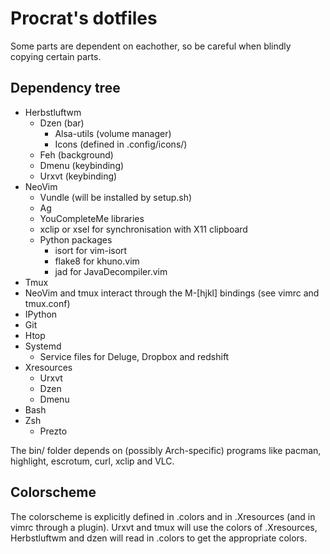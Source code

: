 Procrat's dotfiles
==================

Some parts are dependent on eachother, so be careful when blindly copying
certain parts.


Dependency tree
---------------

- Herbstluftwm
    - Dzen (bar)
        - Alsa-utils (volume manager)
        - Icons (defined in .config/icons/)
    - Feh (background)
    - Dmenu (keybinding)
    - Urxvt (keybinding)
- NeoVim
    - Vundle (will be installed by setup.sh)
    - Ag
    - YouCompleteMe libraries
    - xclip or xsel for synchronisation with X11 clipboard
    - Python packages
        - isort for vim-isort
        - flake8 for khuno.vim
        - jad for JavaDecompiler.vim
- Tmux
- NeoVim and tmux interact through the M-[hjkl] bindings (see vimrc and tmux.conf)
- IPython
- Git
- Htop
- Systemd
    - Service files for Deluge, Dropbox and redshift
- Xresources
    - Urxvt
    - Dzen
    - Dmenu
- Bash
- Zsh
    - Prezto

The bin/ folder depends on (possibly Arch-specific) programs like pacman,
highlight, escrotum, curl, xclip and VLC.


Colorscheme
-----------

The colorscheme is explicitly defined in .colors and in .Xresources (and in
vimrc through a plugin). Urxvt and tmux will use the colors of .Xresources,
Herbstluftwm and dzen will read in .colors to get the appropriate colors.
